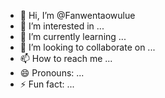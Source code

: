 - 👋 Hi, I’m @Fanwentaowulue
- 👀 I’m interested in ...
- 🌱 I’m currently learning ...
- 💞️ I’m looking to collaborate on ...
- 📫 How to reach me ...
- 😄 Pronouns: ...
- ⚡ Fun fact: ...

<!---
Fanwentaowulue/Fanwentaowulue is a ✨ special ✨ repository because its `README.md` (this file) appears on your GitHub profile.
You can click the Preview link to take a look at your changes.
--->
